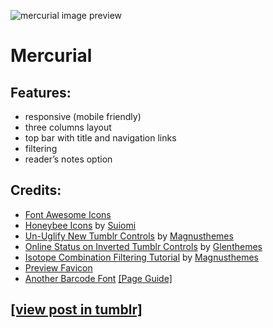 ![mercurial image preview](https://64.media.tumblr.com/7c8ea3e3a228a066ac8d0297d959a2de/1e6700d3cb5f2af4-41/s1280x1920/7edea773b483105c9a1c75cc45c1fe06dacfebef.png)
# Mercurial

## Features: 
- responsive (mobile friendly)
- three columns layout
- top bar with title and navigation links
- filtering
- reader’s notes option

## Credits:
- [Font Awesome Icons](https://fontawesome.com/)
- [Honeybee Icons](https://honeybee.suiomi.com/) by [Suiomi](https://www.suiomi.com/)
- [Un-Uglify New Tumblr Controls](https://magnusthemes.tumblr.com/post/153287523375/un-uglify-new-tumblr-controls) by [Magnusthemes](https://magnusthemes.tumblr.com/)
- [Online Status on Inverted Tumblr Controls](https://glenthemes.tumblr.com/post/170470891149/online-status-on-inverted-tumblr-controls) by [Glenthemes]()
- [Isotope Combination Filtering Tutorial](https://magnusthemes.tumblr.com/post/171696773190/isotope-combination-filtering) by [Magnusthemes](https://magnusthemes.tumblr.com/)
- [Preview Favicon](https://freeiconshop.com/icon/bookmark-ribbon-icon-flat/)
- [Another Barcode Font](https://www.dafont.com/es/another-barcode-font.font)
[[Page Guide]](https://gatosdoxs.tumblr.com/mercurial-guide)

## [[view post in tumblr]](https://gatoscodes.tumblr.com/post/642013833913827328/mercurial)

